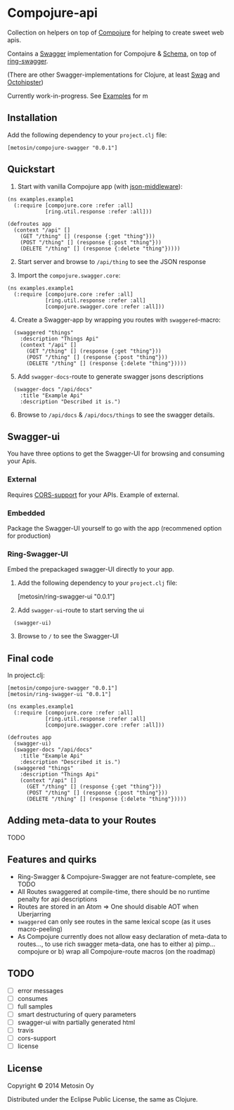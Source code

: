 # Compojure-api

Collection on helpers on top of [Compojure](https://github.com/weavejester/compojure) for helping to create sweet web apis.

Contains a [Swagger](...) implementation for Compojure & [Schema](https://github.com/Prismatic/schema), on top of [ring-swagger](https://github.com/metosin/ring-swagger).

(There are other Swagger-implementations for Clojure, at least [Swag](https://developers.helloreverb.com/swagger/) and [Octohipster](https://github.com/myfreeweb/octohipster))

Currently work-in-progress. See [Examples](/tree/master/src/compojure/api/example) for m

## Installation

Add the following dependency to your `project.clj` file:

    [metosin/compojure-swagger "0.0.1"]

## Quickstart

1) Start with vanilla Compojure app (with [json-middleware](https://github.com/ring-clojure/ring-json)):

```
(ns examples.example1
  (:require [compojure.core :refer :all]
            [ring.util.response :refer :all]))

(defroutes app
  (context "/api" []
    (GET "/thing" [] (response {:get "thing"}))
    (POST "/thing" [] (response {:post "thing"}))
    (DELETE "/thing" [] (response {:delete "thing"}))))
```

2) Start server and browse to ```/api/thing``` to see the JSON response

3) Import the ```compojure.swagger.core```:

```
(ns examples.example1
  (:require [compojure.core :refer :all]
            [ring.util.response :refer :all]
            [compojure.swagger.core :refer :all]))
```

4) Create a Swagger-app by wrapping you routes with ```swaggered```-macro:

```
  (swaggered "things"
    :description "Things Api"
    (context "/api" []
      (GET "/thing" [] (response {:get "thing"}))
      (POST "/thing" [] (response {:post "thing"}))
      (DELETE "/thing" [] (response {:delete "thing"}))))
```

5) Add ```swagger-docs```-route to generate swagger jsons descriptions

```
  (swagger-docs "/api/docs"
    :title "Example Api"
    :description "Described it is.")
```

6) Browse to ```/api/docs``` & ```/api/docs/things``` to see the swagger details.

## Swagger-ui

You have three options to get the Swagger-UI for browsing and consuming your Apis.

### External

Requires [CORS-support](https://github.com/r0man/ring-cors) for your APIs. Example of external.

### Embedded

Package the Swagger-UI yourself to go with the app (recommened option for production)

### Ring-Swagger-UI

Embed the prepackaged swagger-UI directly to your app.

1) Add the following dependency to your `project.clj` file:

    [metosin/ring-swagger-ui "0.0.1"]

2) Add ```swagger-ui```-route to start serving the ui

```
  (swagger-ui)
```

3) Browse to ```/``` to see the Swagger-UI

## Final code

In project.clj:

    [metosin/compojure-swagger "0.0.1"]
    [metosin/ring-swagger-ui "0.0.1"]

```
(ns examples.example1
  (:require [compojure.core :refer :all]
            [ring.util.response :refer :all]
            [compojure.swagger.core :refer :all]))

(defroutes app
  (swagger-ui)
  (swagger-docs "/api/docs"
    :title "Example Api"
    :description "Described it is.")
  (swaggered "things"
    :description "Things Api"
    (context "/api" []
      (GET "/thing" [] (response {:get "thing"}))
      (POST "/thing" [] (response {:post "thing"}))
      (DELETE "/thing" [] (response {:delete "thing"}))))
```

## Adding meta-data to your Routes

TODO

## Features and quirks

- Ring-Swagger & Compojure-Swagger are not feature-complete, see TODO
- All Routes swaggered at compile-time, there should be no runtime penalty for api descriptions
- Routes are stored in an Atom => One should disable AOT when Uberjarring
- ```swaggered``` can only see routes in the same lexical scope (as it uses macro-peeling)
- As Compojure currently does not allow easy declaration of meta-data to routes..., to use rich swagger meta-data, one has to either a) pimp... compojure or b) wrap all Compojure-route macros (on the roadmap)

## TODO
- [ ] error messages
- [ ] consumes
- [ ] full samples
- [ ] smart destructuring of query parameters
- [ ] swagger-ui witn partially generated html
- [ ] travis
- [ ] cors-support
- [ ] license

## License

Copyright © 2014 Metosin Oy

Distributed under the Eclipse Public License, the same as Clojure.
